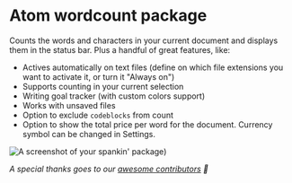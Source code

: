 # Atom wordcount package

Counts the words and characters in your current document and displays them in the status bar. Plus a handful of great features, like:

  - Actives automatically on text files (define on which file extensions you want to activate it, or turn it "Always on")
  - Supports counting in your current selection
  - Writing goal tracker (with custom colors support)
  - Works with unsaved files
  - Option to exclude `codeblocks` from count
  - Option to show the total price per word for the document. Currency symbol can be changed in Settings.


![A screenshot of your spankin' package](https://cloud.githubusercontent.com/assets/584259/19187373/62f97ad8-8c8b-11e6-85aa-1282f94f509b.gif))

*A special thanks goes to our [awesome contributors](https://github.com/nesQuick/atom-wordcount/graphs/contributors) 👏*

